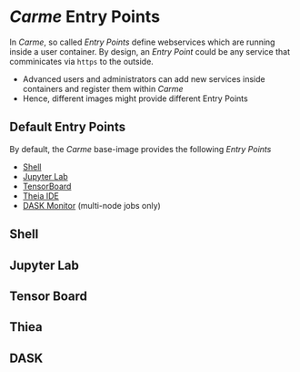 # *Carme* Entry Points
In *Carme*, so called *Entry Points* define webservices which are running inside a user container. 
By design, an *Entry Point* could be any service that comminicates via ``https`` to the outside. 
* Advanced users and administrators can add new services inside containers and register them within *Carme*
* Hence, different images might provide different Entry Points

## Default Entry Points
By default, the *Carme* base-image provides the following *Entry Points*

* [Shell](#shell)
* [Jupyter Lab](#jupyter-lab) 
* [TensorBoard](#tensorboard)
* [Theia IDE](#theia)
* [DASK Monitor](#dask) (multi-node jobs only)

## Shell

## Jupyter Lab

## Tensor Board

## Thiea

## DASK
